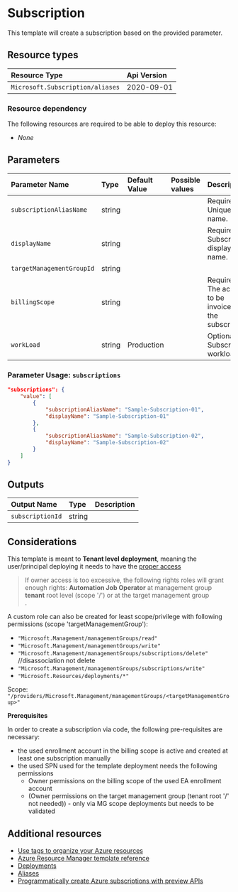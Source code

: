 # Subscription

This template will create a subscription based on the provided parameter.

## Resource types

| Resource Type | Api Version |
| :-- | :-- |
| `Microsoft.Subscription/aliases` | 2020-09-01 |

### Resource dependency

The following resources are required to be able to deploy this resource:

- *None*

## Parameters

| Parameter Name | Type | Default Value | Possible values | Description |
| :-- | :-- | :-- | :-- | :-- |
| `subscriptionAliasName` | string |  |  | Required. Unique alias name. |
| `displayName` | string |  |  | Required. Subscription display name. |
| `targetManagementGroupId` | string |  |  |  |
| `billingScope` | string |  |  | Required. The account to be invoiced for the subscription. |
| `workLoad` | string | Production |  | Optional. Subscription workload. |

### Parameter Usage: `subscriptions`

```json
"subscriptions": {
    "value": [
        {
            "subscriptionAliasName": "Sample-Subscription-01",
            "displayName": "Sample-Subscription-01"
        },
        {
            "subscriptionAliasName": "Sample-Subscription-02",
            "displayName": "Sample-Subscription-02"
        }
    ]
}
```

## Outputs

| Output Name | Type | Description |
| :-- | :-- | :-- |
| `subscriptionId` | string |  |

## Considerations

This template is meant to **Tenant level deployment**, meaning the user/principal deploying it needs to have the [proper access](https://docs.microsoft.com/en-us/azure/azure-resource-manager/templates/deploy-to-tenant#required-access)

> If owner access is too excessive, the following rights roles will grant enough rights:
> **Automation Job Operator** at management group **tenant** root level (scope '/') or at the target management group<br>.

A custom role can also be created for least scope/privilege with following permissions (scope 'targetManagementGroup'):
- `"Microsoft.Management/managementGroups/read"`
- `"Microsoft.Management/managementGroups/write"`
- `"Microsoft.Management/managementGroups/subscriptions/delete"` //disassociation not delete
- `"Microsoft.Management/managementGroups/subscriptions/write"`
- `"Microsoft.Resources/deployments/*"`

Scope: `"/providers/Microsoft.Management/managementGroups/<targetManagementGroup>"`

**Prerequisites**

In order to create a subscription via code, the following pre-requisites are necessary:

- the used enrollment account in the billing scope is active and created at least one subscription manually
- the used SPN used for the template deployment needs the following permissions
  - Owner permissions on the billing scope of the used EA enrollment account
  - (Owner permissions on the target management group (tenant root '/' not needed)) - only via MG scope deployments but needs to be validated

## Additional resources

- [Use tags to organize your Azure resources](https://docs.microsoft.com/en-us/azure/azure-resource-manager/resource-group-using-tags)
- [Azure Resource Manager template reference](https://docs.microsoft.com/en-us/azure/templates/)
- [Deployments](https://docs.microsoft.com/en-us/azure/templates/Microsoft.Resources/2019-10-01/deployments)
- [Aliases](https://docs.microsoft.com/en-us/azure/templates/Microsoft.Subscription/2020-09-01/aliases)
- [Programmatically create Azure subscriptions with preview APIs](https://docs.microsoft.com/en-us/azure/cost-management-billing/manage/programmatically-create-subscription-preview)